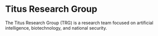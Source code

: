 # Titus Research Group

The Titus Research Group (TRG) is a research team focused on artificial intelligence, biotechnology, and national security.